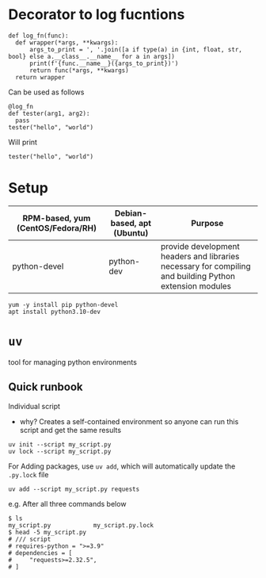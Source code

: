 
# Decorator to log fucntions
```
def log_fn(func):
  def wrapper(*args, **kwargs):
      args_to_print = ', '.join([a if type(a) in {int, float, str, bool} else a.__class__.__name__ for a in args])
      print(f'{func.__name__}({args_to_print})')
      return func(*args, **kwargs)
  return wrapper
```

Can be used as follows
```
@log_fn
def tester(arg1, arg2):
  pass
tester("hello", "world")
```
Will print
```
tester("hello", "world")
```

# Setup
| RPM-based, yum (CentOS/Fedora/RH) | Debian-based, apt (Ubuntu) | Purpose                                                                                                 |
|-----------------------------------|----------------------------|---------------------------------------------------------------------------------------------------------|
| python-devel                      | python-dev                 | provide development headers and libraries necessary for compiling and building Python extension modules |

```
yum -y install pip python-devel
apt install python3.10-dev
```

# `uv`
tool for managing python environments

## Quick runbook

Individual script
* why? Creates a self-contained environment so anyone can run this script and get the same results

```
uv init --script my_script.py
uv lock --script my_script.py
```

For Adding packages, use `uv add`, which will automatically update the `.py.lock` file
```
uv add --script my_script.py requests
```

e.g. After all three commands below
```
$ ls
my_script.py            my_script.py.lock
$ head -5 my_script.py
# /// script
# requires-python = ">=3.9"
# dependencies = [
#     "requests>=2.32.5",
# ]
```

